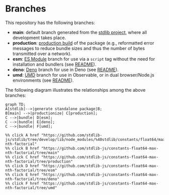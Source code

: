 <!--

@license Apache-2.0

Copyright (c) 2022 The Stdlib Authors.

Licensed under the Apache License, Version 2.0 (the "License");
you may not use this file except in compliance with the License.
You may obtain a copy of the License at

    http://www.apache.org/licenses/LICENSE-2.0

Unless required by applicable law or agreed to in writing, software
distributed under the License is distributed on an "AS IS" BASIS,
WITHOUT WARRANTIES OR CONDITIONS OF ANY KIND, either express or implied.
See the License for the specific language governing permissions and
limitations under the License.

-->

# Branches

This repository has the following branches:

-   **main**: default branch generated from the [stdlib project][stdlib-url], where all development takes place.
-   **production**: [production build][production-url] of the package (e.g., reformatted error messages to reduce bundle sizes and thus the number of bytes transmitted over a network).
-   **esm**: [ES Module][esm-url] branch for use via a `script` tag without the need for installation and bundlers (see [README][esm-readme]).
-   **deno**: [Deno][deno-url] branch for use in Deno (see [README][deno-readme]).
-   **umd**: [UMD][umd-url] branch for use in Observable, or in dual browser/Node.js environments (see [README][umd-readme]).

The following diagram illustrates the relationships among the above branches:

```mermaid
graph TD;
A[stdlib]-->|generate standalone package|B;
B[main] -->|productionize| C[production];
C -->|bundle| D[esm];
C -->|bundle| E[deno];
C -->|bundle| F[umd];

%% click A href "https://github.com/stdlib-js/stdlib/tree/develop/lib/node_modules/%40stdlib/constants/float64/max-nth-factorial"
%% click B href "https://github.com/stdlib-js/constants-float64-max-nth-factorial/tree/main"
%% click C href "https://github.com/stdlib-js/constants-float64-max-nth-factorial/tree/production"
%% click D href "https://github.com/stdlib-js/constants-float64-max-nth-factorial/tree/esm"
%% click E href "https://github.com/stdlib-js/constants-float64-max-nth-factorial/tree/deno"
%% click F href "https://github.com/stdlib-js/constants-float64-max-nth-factorial/tree/umd"
```

[stdlib-url]: https://github.com/stdlib-js/stdlib/tree/develop/lib/node_modules/%40stdlib/constants/float64/max-nth-factorial
[production-url]: https://github.com/stdlib-js/constants-float64-max-nth-factorial/tree/production
[deno-url]: https://github.com/stdlib-js/constants-float64-max-nth-factorial/tree/deno
[deno-readme]: https://github.com/stdlib-js/constants-float64-max-nth-factorial/blob/deno/README.md
[umd-url]: https://github.com/stdlib-js/constants-float64-max-nth-factorial/tree/umd
[umd-readme]: https://github.com/stdlib-js/constants-float64-max-nth-factorial/blob/umd/README.md
[esm-url]: https://github.com/stdlib-js/constants-float64-max-nth-factorial/tree/esm
[esm-readme]: https://github.com/stdlib-js/constants-float64-max-nth-factorial/blob/esm/README.md